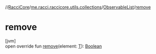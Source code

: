 //[RacciCore](../../../index.md)/[me.racci.raccicore.utils.collections](../index.md)/[ObservableList](index.md)/[remove](remove.md)

# remove

[jvm]\
open override fun [remove](remove.md)(element: [T](index.md)): [Boolean](https://kotlinlang.org/api/latest/jvm/stdlib/kotlin/-boolean/index.html)
